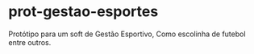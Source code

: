 # prot-gestao-esportes
Protótipo para um soft de Gestão Esportivo, Como escolinha de futebol entre outros. 
